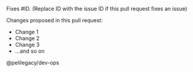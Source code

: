 Fixes #ID. (Replace ID with the issue ID if this pull request fixes an issue)

Changes proposed in this pull request:

- Change 1
- Change 2
- Change 3
- ...and so on

@pelilegacy/dev-ops
